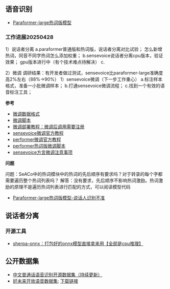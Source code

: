 ## 语音识别

- [Paraformer-large热词版模型](https://modelscope.cn/models/iic/speech_seaco_paraformer_large_asr_nat-zh-cn-16k-common-vocab8404-pytorch/summary)

### 工作进展20250428

1）说话者分离
  a.paraformer普通版和热词版，说话者分离对比试验；
    怎么新增热词，同音不同字热词怎么添加权重；
  b.sensevoice说话者分离cpu版本，验证效果；
    gpu版本进行中（有个技术难点待解决）
c.

2）微调
调研结果：有开发者做过测试，sensevoice比paraformer-large准确度高2%左右（88%->90%）
1）sensevoice微调（下一步工作重心）
  a.标注样本格式，准备一小批微调样本；
  b.打通sensevoice微调流程；
  c.找到一个有效的语音标注工具；

**参考**
- [微调数据格式](https://github.com/modelscope/FunASR/tree/main/data/list)
- [微调脚本](https://github.com/modelscope/FunASR/blob/main/examples/industrial_data_pretraining/paraformer/finetune.sh)
- [微调部署教程：微调后调用需要注册](https://github.com/modelscope/FunASR/blob/main/docs/tutorial/README_zh.md)
- [sensevoice微调官方教程](https://github.com/modelscope/FunASR/blob/main/examples/industrial_data_pretraining/sense_voice/README_zh.md)
- [performer微调官方教程](https://github.com/modelscope/FunASR/blob/main/examples/industrial_data_pretraining/paraformer/README_zh.md)
- [performer热词版微调脚本](https://github.com/modelscope/FunASR/blob/main/examples/industrial_data_pretraining/seaco_paraformer/finetune.sh)
- [sensevoice方言微调注意事项](https://github.com/FunAudioLLM/SenseVoice/issues/58)

**问题**

问题：SeACo中的热词模块中的热词的先后顺序有要求吗？对于转录的每个字都需要遍历整个热词列表吗？
解答：没有要求，先后顺序不影响热词激励。热词激励的原理不是遍历热词列表进行匹配的方式，可以阅读模型代码

- [Paraformer-large热词版模型-说话人识别不准](https://modelscope.cn/models/iic/speech_seaco_paraformer_large_asr_nat-zh-cn-16k-common-vocab8404-pytorch/feedback/issueDetail/28261)

## 说话者分离

### 开源工具

- [sherpa-onnx：打包好的onnx模型直接拿来用【全部是cpu推理】](https://github.com/k2-fsa/sherpa-onnx/releases/tag/asr-models)


## 公开数据集

- [中文普通话语音识别开源数据集（持续更新）](https://blog.csdn.net/chan1987818/article/details/108746112)
- [好未来开放语音数据集](https://www.geekpark.net/news/274193); [下载链接](https://ai.100tal.com/openData/voice)